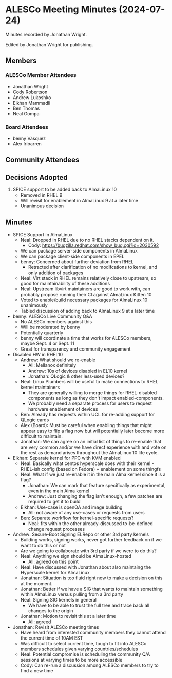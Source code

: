 # ALESCo Meeting Minutes (2024-07-24)
Minutes recorded by Jonathan Wright.

Edited by Jonathan Wright for publishing.

## Members
### ALESCo Member Attendees
- Jonathan Wright
- Cody Robertson
- Andrew Lukoshko
- Elkhan Mammadli
- Ben Thomas
- Neal Gompa
  
### Board Attendees
- benny Vasquez
- Alex Iribarren

## Community Attendees

## Decisions Adopted
1. SPICE support to be added back to AlmaLinux 10
   - Removed in RHEL 9
   - Will revisit for enablement in AlmaLinux 9 at a later time
   - Unanimous decision

## Minutes
- SPICE Support in AlmaLinux
  - Neal: Dropped in RHEL due to no RHEL stacks dependent on it.
    - Cody: https://bugzilla.redhat.com/show_bug.cgi?id=2030592
  - We can package server-side components in AlmaLinux
  - We can package client-side components in EPEL
  - benny: Concerned about further deviation from RHEL
    - Retracted after clarification of no modifcations to kernel, and only addition of packages
  - Neal: Virt stack in RHEL remains relatively close to upstream, so good for maintainability of these additions
  - Neal: Upstream libvirt maintainers are good to work with, can probably propose running their CI against AlmaLinux Kitten 10
  - Voted to enable/build necessary packages for AlmaLinux 10 unanimously
  - Tabled discussion of adding back to AlmaLinux 9 at a later time
- benny: ALESCo Live Community Q&A
  - No ALESCo members against this
  - Will be moderated by benny
  - Potentially quarterly
  - benny will coordinate a time that works for ALESCo members, maybe Sept. 4 or Sept. 11
  - Great for transparency and community engagement
- Disabled HW in RHEL10
  - Andrew: What should we re-enable
    - All: Mellanox definitely
    - Andrew: 10s of devices disabled in EL10 kernel
    - Jonathan: QLogic & other less-used devices?
  - Neal: Linux Plumbers will be useful to make connections to RHEL kernel maintainers
    - They are generally willing to merge things for RHEL-disabled components as long as they don't impact enabled-components.
    - We probably need a separate process for users to request hardware enablement of devices
  - Ben: Already has requests within UCL for re-adding support for QLogic cards
  - Alex (Board): Must be careful when enabling things that might appear easy to flip a flag now but will potentially later become more difficult to maintain.
  - Jonathan: We can agree on an initial list of things to re-enable that are very common and/or we have direct experience with and vote on the rest as demand arises throughout the AlmaLinux 10 life cycle.
- Elkhan: Separate kernel for PPC with KVM enabled
  - Neal: Basically what centos hyperscale does with their kernel - RHEL-ish config (based on Fedora) + enablement on some thingfs
  - Neal: What if we just re-enable it in the main Alma kernel since it is a flag?
    - Jonathan: We can mark that feature specifically as experimental, even in the main Alma kernel
    - Andrew: Just changing the flag isn't enough, a few patches are required to get it to build
  - Elkhan: Use-case is openQA and image building
    - All: not aware of any use-cases or requests from users
  - Ben: Separate workflow for kernel-specific requests?
    - Neal: fits within the other already-discussed to-be-defined change request processes
- Andrew: Secure-Boot Signing ELRepo or other 3rd party kernels
  - Building works, signing works, never got further feedback on if we want to do this or not
  - Are we going to collaborate with 3rd party if we were to do this?
  - Neal: Anything we sign should be AlmaLinux-hosted
    - All: agreed on this point
  - Neal: Have discussed with Jonathan about also maintaing the Hyperscale kernel for AlmaLinux
  - Jonathan: Situation is too fluid right now to make a decision on this at the moment.
  - Jonathan: Better if we have a SIG that wants to maintain something within AlmaLinux versus pulling from a 3rd party
  - Neal: Signing SIG kernels in general
    - We have to be able to trust the full tree and trace back all changes to the origin
  - Jonathan: Motion to revisit this at a later time
    - All: agreed
- Jonathan: Revisit ALESCo meeting times
  - Have heard from interested community members they cannot attend the current time of 10AM EST
  - Was difficult to select current time, tough to fit into ALESCo members schedules given varying countries/schedules
  - Neal: Potential compromise is scheduling the community Q/A sessions at varying times to be more accessible
  - Cody: Can re-run a discussion among ALESCo members to try to find a new time
